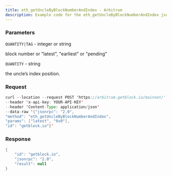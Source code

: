 ```yaml
---
title: eth_getUncleByBlockNumberAndIndex - Arbitrum
description: Example code for the eth_getUncleByBlockNumberAndIndex json-rpc method. Сomplete guide on how to use eth_getUncleByBlockNumberAndIndex json-rpc in GetBlock.io Web3 documentation.
---
```


### Parameters


`QUANTITY|TAG` - integer or string

block number or "latest", "earliest" or "pending"

`QUANTITY` - string

the uncle’s index position.

### Request

``` java
curl --location --request POST 'https://arbitrum.getblock.io/mainnet/' 
--header 'x-api-key: YOUR-API-KEY' 
--header 'Content-Type: application/json' 
--data-raw '{"jsonrpc": "2.0",
"method": "eth_getUncleByBlockNumberAndIndex",
"params": ["latest", "0x0"],
"id": "getblock.io"}'
```

###  Response

``` java
{
    "id": "getblock.io",
    "jsonrpc": "2.0",
    "result": null
}
```

